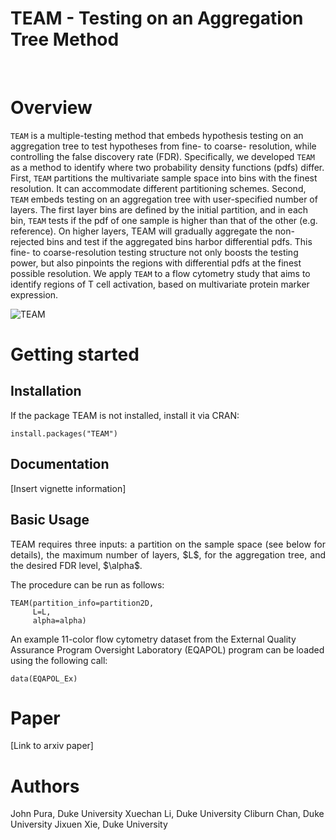 # TEAM - Testing on an Aggregation Tree Method

&nbsp;

# Overview 

<p align="justify"> 

`TEAM` is a multiple-testing method that embeds hypothesis testing on an aggregation tree to test hypotheses from fine- to coarse- resolution, while controlling the false discovery rate (FDR). Specifically, we developed `TEAM` as a method to identify where two probability density functions (pdfs) differ. First, `TEAM` partitions the multivariate sample space into bins with the finest resolution. It can accommodate different partitioning schemes. Second, `TEAM` embeds testing on an aggregation tree with user-specified number of layers. The first layer bins are defined by the initial partition, and in each bin, `TEAM` tests if the pdf of one sample is higher than that of the other (e.g. reference). On higher layers, TEAM will gradually aggregate the non-rejected bins and test if the aggregated bins harbor differential pdfs. This fine- to coarse-resolution testing structure not only boosts the testing power, but also pinpoints the regions with differential pdfs at the finest possible resolution. We apply `TEAM` to a flow cytometry study that aims to identify regions of T cell activation, based on multivariate protein marker expression.
  
 </p>

![TEAM](/uploads/7475dbf686561699ebfc809904dd2d0d/TEAM.png)

# Getting started

## Installation

If the package TEAM is not installed, install it via CRAN:
  
```{r,eval=FALSE}
install.packages("TEAM")
```
## Documentation

[Insert vignette information]

## Basic Usage
<p align="justify">
TEAM requires three inputs: a partition on the sample space (see below for details), the maximum number of layers, $L$, for the aggregation tree, and the desired FDR level, $\alpha$.

The procedure can be run as follows:
</p>
 
```{r, eval=FALSE}
TEAM(partition_info=partition2D,
     L=L,
     alpha=alpha)
```

An example 11-color flow cytometry dataset from the External Quality Assurance Program Oversight Laboratory (EQAPOL) program can be loaded using the following call:

```{r, eval=FALSE}
data(EQAPOL_Ex)
```

# Paper

[Link to arxiv paper]

# Authors

John Pura, Duke University 
Xuechan Li, Duke University
Cliburn Chan, Duke University
Jixuen Xie, Duke University
